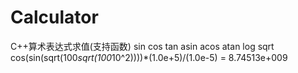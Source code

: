 # Calculator
C++算术表达式求值(支持函数) sin cos tan asin acos atan log sqrt  cos(sin(sqrt(100*sqrt(100*10^2))))*(1.0e+5)/(1.0e-5) = 8.74513e+009
